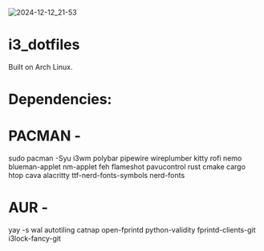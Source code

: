 ![2024-12-12_21-53](https://github.com/user-attachments/assets/987df2de-6f1b-46bd-92c3-1ff018e7f53e)

# i3_dotfiles
 Built on Arch Linux.

# Dependencies:

# PACMAN - 
sudo pacman -Syu i3wm polybar pipewire wireplumber kitty rofi nemo blueman-applet nm-applet feh flameshot pavucontrol rust cmake cargo htop cava alacritty ttf-nerd-fonts-symbols nerd-fonts

# AUR -
yay -s wal autotiling catnap open-fprintd python-validity fprintd-clients-git i3lock-fancy-git
